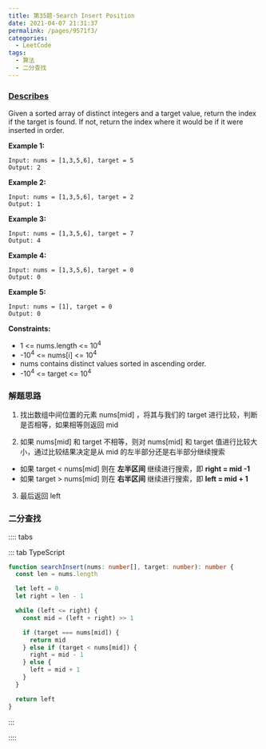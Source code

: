 ```yaml
---
title: 第35题-Search Insert Position
date: 2021-04-07 21:31:37
permalink: /pages/9571f3/
categories:
  - LeetCode
tags:
  - 算法
  - 二分查找
---
```


### [Describes](https://leetcode-cn.com/problems/search-in-rotated-sorted-array/)

Given a sorted array of distinct integers and a target value, return the index if the target is found. If not, return the index where it would be if it were inserted in order.

<!-- more -->

**Example 1:**

```
Input: nums = [1,3,5,6], target = 5
Output: 2
```

**Example 2:**

```
Input: nums = [1,3,5,6], target = 2
Output: 1
```

**Example 3:**

```
Input: nums = [1,3,5,6], target = 7
Output: 4
```

**Example 4:**

```
Input: nums = [1,3,5,6], target = 0
Output: 0
```

**Example 5:**

```
Input: nums = [1], target = 0
Output: 0
```

**Constraints:**

- <span class="span-shadow">1 <= nums.length <= 10<sup>4</sup></span>
- <span class="span-shadow">-10<sup>4</sup> <= nums[i] <= 10<sup>4</sup></span>
- <span class="span-shadow">nums</span> contains distinct values sorted in ascending order.
- <span class="span-shadow">-10<sup>4</sup> <= target <= 10<sup>4</sup></span>

### 解题思路

1. 找出数组中间位置的元素 <span class="span-shadow">nums[mid]</span> ，将其与我们的 <span class="span-shadow">target</span> 进行比较，判断是否相等，如果相等则返回 <span class="span-shadow">mid</span>

2. 如果 <span class="span-shadow">nums[mid]</span> 和 <span class="span-shadow">target</span> 不相等，则对 <span class="span-shadow">nums[mid]</span> 和 <span class="span-shadow">target</span> 值进行比较大小，通过比较结果决定是从 mid 的左半部分还是右半部分继续搜索

- 如果 <span class="span-shadow">target < nums[mid]</span> 则在 **左半区间** 继续进行搜索，即 **right = mid -1**
- 如果 <span class="span-shadow">target > nums[mid]</span> 则在 **右半区间** 继续进行搜索，即 **left = mid + 1**

3. 最后返回 left

### 二分查找

:::: tabs

::: tab TypeScript

```TypeScript
function searchInsert(nums: number[], target: number): number {
  const len = nums.length

  let left = 0
  let right = len - 1

  while (left <= right) {
    const mid = (left + right) >> 1

    if (target === nums[mid]) {
      return mid
    } else if (target < nums[mid]) {
      right = mid - 1
    } else {
      left = mid + 1
    }
  }

  return left
}
```

:::

::::
